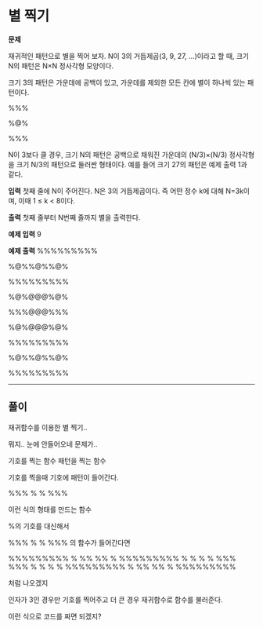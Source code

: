 # 별 찍기

**문제**

재귀적인 패턴으로 별을 찍어 보자. N이 3의 거듭제곱(3, 9, 27, ...)이라고 할 때, 크기 N의 패턴은 N×N 정사각형 모양이다.

크기 3의 패턴은 가운데에 공백이 있고, 가운데를 제외한 모든 칸에 별이 하나씩 있는 패턴이다.

%%%

%@%

%%%

N이 3보다 클 경우, 크기 N의 패턴은 공백으로 채워진 가운데의 (N/3)×(N/3) 정사각형을 크기 N/3의 패턴으로 둘러싼 형태이다. 예를 들어 크기 27의 패턴은 예제 출력 1과 같다.

**입력**
첫째 줄에 N이 주어진다. N은 3의 거듭제곱이다. 즉 어떤 정수 k에 대해 N=3k이며, 이때 1 ≤ k < 8이다.

**출력**
첫째 줄부터 N번째 줄까지 별을 출력한다.

**예제 입력**
9

**예제 출력**
%%%%%%%%%

%@%%@%%@%

%%%%%%%%%

%@%@@@%@%

%%%@@@%%%

%@%@@@%@%

%%%%%%%%%

%@%%@%%@%

%%%%%%%%%

---
## 풀이

재귀함수를 이용한 별 찍기..

뭐지.. 눈에 안들어오네 문제가..

기호를 찍는 함수
패턴을 찍는 함수

기호를 찍을때 기호에 패턴이 들어간다.

%%%
% %
%%%

이런 식의 형태를 만드는 함수

%의 기호를 대신해서

%%%
% %
%%% 의 함수가 들어간다면

%%%%%%%%%
% %% %% %
%%%%%%%%%
% %   % %
%%%   %%%
% %   % %
%%%%%%%%%
% %% %% %
%%%%%%%%%

처럼 나오겠지

인자가 3인 경우만 기호를 찍어주고
더 큰 경우 재귀함수로 함수를 불러준다.

이런 식으로 코드를 짜면 되겠지?

